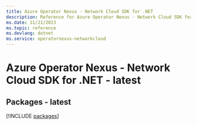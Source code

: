 ```yaml
---
title: Azure Operator Nexus - Network Cloud SDK for .NET
description: Reference for Azure Operator Nexus - Network Cloud SDK for .NET
ms.date: 11/21/2023
ms.topic: reference
ms.devlang: dotnet
ms.service: operatornexus-networkcloud
---
```

# Azure Operator Nexus - Network Cloud SDK for .NET - latest
## Packages - latest
[!INCLUDE [packages](operator-nexus---network-cloud-index.md)]